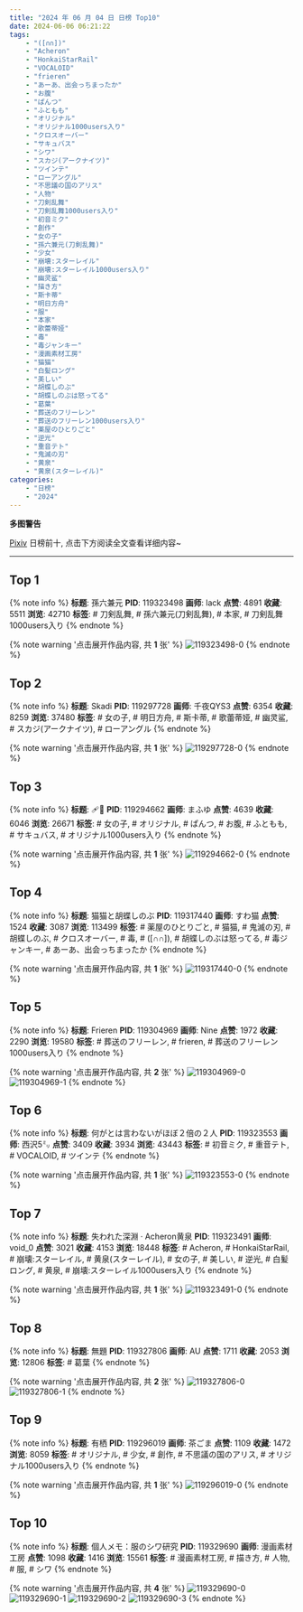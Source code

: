 ```yaml
---
title: "2024 年 06 月 04 日 日榜 Top10"
date: 2024-06-06 06:21:22
tags:
    - "([∩∩])"
    - "Acheron"
    - "HonkaiStarRail"
    - "VOCALOID"
    - "frieren"
    - "あーあ、出会っちまったか"
    - "お腹"
    - "ぱんつ"
    - "ふともも"
    - "オリジナル"
    - "オリジナル1000users入り"
    - "クロスオーバー"
    - "サキュバス"
    - "シワ"
    - "スカジ(アークナイツ)"
    - "ツインテ"
    - "ローアングル"
    - "不思議の国のアリス"
    - "人物"
    - "刀剣乱舞"
    - "刀剣乱舞1000users入り"
    - "初音ミク"
    - "創作"
    - "女の子"
    - "孫六兼元(刀剣乱舞)"
    - "少女"
    - "崩壊:スターレイル"
    - "崩壊:スターレイル1000users入り"
    - "幽灵鲨"
    - "描き方"
    - "斯卡蒂"
    - "明日方舟"
    - "服"
    - "本家"
    - "歌蕾蒂娅"
    - "毒"
    - "毒ジャンキー"
    - "漫画素材工房"
    - "猫猫"
    - "白髪ロング"
    - "美しい"
    - "胡蝶しのぶ"
    - "胡蝶しのぶは怒ってる"
    - "葛葉"
    - "葬送のフリーレン"
    - "葬送のフリーレン1000users入り"
    - "薬屋のひとりごと"
    - "逆光"
    - "重音テト"
    - "鬼滅の刃"
    - "黄泉"
    - "黄泉(スターレイル)"
categories:
    - "日榜"
    - "2024"
---
```


<i class="fa fa-triangle-exclamation"></i>**多图警告**<i class="fa fa-triangle-exclamation"></i>

[Pixiv](https://www.pixiv.net/) 日榜前十, 点击下方阅读全文查看详细内容~

<!-- more -->

---

## Top 1

{% note info %}
**标题**: 孫六兼元
**PID**: 119323498 **画师**: lack
**点赞**: 4891 **收藏**: 5511 **浏览**: 42710
**标签**: # 刀剣乱舞, # 孫六兼元(刀剣乱舞), # 本家, # 刀剣乱舞1000users入り
{% endnote %}

{% note warning '点击展开作品内容, 共 **1** 张' %}
![119323498-0](https://i.pixiv.re/img-original/img/2024/06/04/00/00/22/119323498_p0.png)
{% endnote %}

## Top 2

{% note info %}
**标题**: Skadi
**PID**: 119297728 **画师**: 千夜QYS3
**点赞**: 6354 **收藏**: 8259 **浏览**: 37480
**标签**: # 女の子, # 明日方舟, # 斯卡蒂, # 歌蕾蒂娅, # 幽灵鲨, # スカジ(アークナイツ), # ローアングル
{% endnote %}

{% note warning '点击展开作品内容, 共 **1** 张' %}
![119297728-0](https://i.pixiv.re/img-original/img/2024/06/03/10/09/46/119297728_p0.jpg)
{% endnote %}

## Top 3

{% note info %}
**标题**: 🩹🤍
**PID**: 119294662 **画师**: まふゆ
**点赞**: 4639 **收藏**: 6046 **浏览**: 26671
**标签**: # 女の子, # オリジナル, # ぱんつ, # お腹, # ふともも, # サキュバス, # オリジナル1000users入り
{% endnote %}

{% note warning '点击展开作品内容, 共 **1** 张' %}
![119294662-0](https://i.pixiv.re/img-original/img/2024/06/03/00/00/39/119294662_p0.png)
{% endnote %}

## Top 4

{% note info %}
**标题**: 猫猫と胡蝶しのぶ
**PID**: 119317440 **画师**: すわ猫
**点赞**: 1524 **收藏**: 3087 **浏览**: 113499
**标签**: # 薬屋のひとりごと, # 猫猫, # 鬼滅の刃, # 胡蝶しのぶ, # クロスオーバー, # 毒, # ([∩∩]), # 胡蝶しのぶは怒ってる, # 毒ジャンキー, # あーあ、出会っちまったか
{% endnote %}

{% note warning '点击展开作品内容, 共 **1** 张' %}
![119317440-0](https://i.pixiv.re/img-original/img/2024/06/03/21/06/23/119317440_p0.jpg)
{% endnote %}

## Top 5

{% note info %}
**标题**: Frieren
**PID**: 119304969 **画师**: Nine
**点赞**: 1972 **收藏**: 2290 **浏览**: 19580
**标签**: # 葬送のフリーレン, # frieren, # 葬送のフリーレン1000users入り
{% endnote %}

{% note warning '点击展开作品内容, 共 **2** 张' %}
![119304969-0](https://i.pixiv.re/img-original/img/2024/06/03/10/42/01/119304969_p0.jpg)
![119304969-1](https://i.pixiv.re/img-original/img/2024/06/03/10/42/01/119304969_p1.jpg)
{% endnote %}

## Top 6

{% note info %}
**标题**: 何がとは言わないがほぼ２倍の２人
**PID**: 119323553 **画师**: 西沢5㍉
**点赞**: 3409 **收藏**: 3934 **浏览**: 43443
**标签**: # 初音ミク, # 重音テト, # VOCALOID, # ツインテ
{% endnote %}

{% note warning '点击展开作品内容, 共 **1** 张' %}
![119323553-0](https://i.pixiv.re/img-original/img/2024/06/04/00/00/38/119323553_p0.jpg)
{% endnote %}

## Top 7

{% note info %}
**标题**: 失われた深淵 · Acheron黄泉
**PID**: 119323491 **画师**: void_0
**点赞**: 3021 **收藏**: 4153 **浏览**: 18448
**标签**: # Acheron, # HonkaiStarRail, # 崩壊:スターレイル, # 黄泉(スターレイル), # 女の子, # 美しい, # 逆光, # 白髪ロング, # 黄泉, # 崩壊:スターレイル1000users入り
{% endnote %}

{% note warning '点击展开作品内容, 共 **1** 张' %}
![119323491-0](https://i.pixiv.re/img-original/img/2024/06/04/00/00/21/119323491_p0.jpg)
{% endnote %}

## Top 8

{% note info %}
**标题**: 無題
**PID**: 119327806 **画师**: AU
**点赞**: 1711 **收藏**: 2053 **浏览**: 12806
**标签**: # 葛葉
{% endnote %}

{% note warning '点击展开作品内容, 共 **2** 张' %}
![119327806-0](https://i.pixiv.re/img-original/img/2024/06/04/03/03/43/119327806_p0.png)
![119327806-1](https://i.pixiv.re/img-original/img/2024/06/04/03/03/43/119327806_p1.png)
{% endnote %}

## Top 9

{% note info %}
**标题**: 有栖
**PID**: 119296019 **画师**: 茶ごま
**点赞**: 1109 **收藏**: 1472 **浏览**: 8059
**标签**: # オリジナル, # 少女, # 創作, # 不思議の国のアリス, # オリジナル1000users入り
{% endnote %}

{% note warning '点击展开作品内容, 共 **1** 张' %}
![119296019-0](https://i.pixiv.re/img-original/img/2024/06/03/00/28/39/119296019_p0.png)
{% endnote %}

## Top 10

{% note info %}
**标题**: 個人メモ：服のシワ研究
**PID**: 119329690 **画师**: 漫画素材工房
**点赞**: 1098 **收藏**: 1416 **浏览**: 15561
**标签**: # 漫画素材工房, # 描き方, # 人物, # 服, # シワ
{% endnote %}

{% note warning '点击展开作品内容, 共 **4** 张' %}
![119329690-0](https://i.pixiv.re/img-original/img/2024/06/04/06/00/10/119329690_p0.jpg)
![119329690-1](https://i.pixiv.re/img-original/img/2024/06/04/06/00/10/119329690_p1.jpg)
![119329690-2](https://i.pixiv.re/img-original/img/2024/06/04/06/00/10/119329690_p2.jpg)
![119329690-3](https://i.pixiv.re/img-original/img/2024/06/04/06/00/10/119329690_p3.jpg)
{% endnote %}
